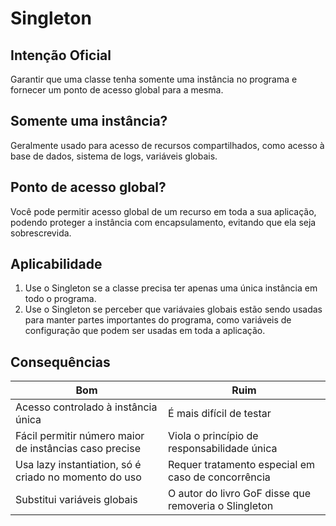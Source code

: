# Singleton

## Intenção Oficial

Garantir que uma classe tenha somente uma instância no programa e fornecer um
ponto de acesso global para a mesma.

## Somente uma instância?

Geralmente usado para acesso de recursos compartilhados, como acesso à base de
dados, sistema de logs, variáveis globais.

## Ponto de acesso global?

Você pode permitir acesso global de um recurso em toda a sua aplicação, podendo
proteger a instância com encapsulamento, evitando que ela seja sobrescrevida.

## Aplicabilidade

1. Use o Singleton se a classe precisa ter apenas uma única instância em todo o
programa.
2. Use o Singleton se perceber que variávaies globais estão sendo usadas para
manter partes importantes do programa, como variáveis de configuração que podem
ser usadas em toda a aplicação.

## Consequências

| Bom                                                    | Ruim                                                  |
|--------------------------------------------------------|-------------------------------------------------------|
| Acesso controlado à instância única                    | É mais difícil de testar                              |
| Fácil permitir número maior de instâncias caso precise | Viola o princípio de responsabilidade única           |
| Usa lazy instantiation, só é criado no momento do uso  | Requer tratamento especial em caso de concorrência    |
| Substitui variáveis globais                            | O autor do livro GoF disse que removeria o Slingleton |
